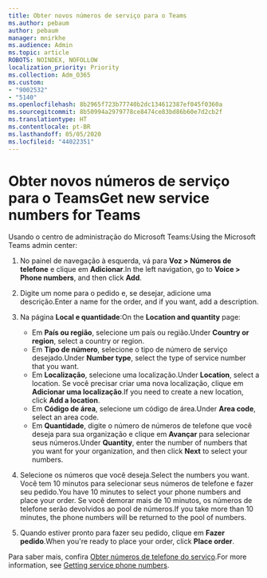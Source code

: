 ```yaml
---
title: Obter novos números de serviço para o Teams
ms.author: pebaum
author: pebaum
manager: mnirkhe
ms.audience: Admin
ms.topic: article
ROBOTS: NOINDEX, NOFOLLOW
localization_priority: Priority
ms.collection: Adm_O365
ms.custom:
- "9002532"
- "5140"
ms.openlocfilehash: 8b2965f723b77740b2dc134612387ef045f0360a
ms.sourcegitcommit: 8b50994a2979778ce8474ce83bd86b60e7d2cb2f
ms.translationtype: HT
ms.contentlocale: pt-BR
ms.lasthandoff: 05/05/2020
ms.locfileid: "44022351"
---
```

# <a name="get-new-service-numbers-for-teams"></a><span data-ttu-id="45d94-102">Obter novos números de serviço para o Teams</span><span class="sxs-lookup"><span data-stu-id="45d94-102">Get new service numbers for Teams</span></span>

<span data-ttu-id="45d94-103">Usando o centro de administração do Microsoft Teams:</span><span class="sxs-lookup"><span data-stu-id="45d94-103">Using the Microsoft Teams admin center:</span></span>

1. <span data-ttu-id="45d94-104">No painel de navegação à esquerda, vá para **Voz > Números de telefone** e clique em **Adicionar**.</span><span class="sxs-lookup"><span data-stu-id="45d94-104">In the left navigation, go to **Voice > Phone numbers**, and then click **Add**.</span></span>
2. <span data-ttu-id="45d94-105">Digite um nome para o pedido e, se desejar, adicione uma descrição.</span><span class="sxs-lookup"><span data-stu-id="45d94-105">Enter a name for the order, and if you want, add a description.</span></span>
3. <span data-ttu-id="45d94-106">Na página **Local e quantidade**:</span><span class="sxs-lookup"><span data-stu-id="45d94-106">On the **Location and quantity** page:</span></span>

    - <span data-ttu-id="45d94-107">Em **País ou região**, selecione um país ou região.</span><span class="sxs-lookup"><span data-stu-id="45d94-107">Under **Country or region**, select a country or region.</span></span>
    - <span data-ttu-id="45d94-108">Em **Tipo de número**, selecione o tipo de número de serviço desejado.</span><span class="sxs-lookup"><span data-stu-id="45d94-108">Under **Number type**, select the type of service number that you want.</span></span>
    - <span data-ttu-id="45d94-109">Em **Localização**, selecione uma localização.</span><span class="sxs-lookup"><span data-stu-id="45d94-109">Under **Location**, select a location.</span></span> <span data-ttu-id="45d94-110">Se você precisar criar uma nova localização, clique em **Adicionar uma localização**.</span><span class="sxs-lookup"><span data-stu-id="45d94-110">If you need to create a new location, click **Add a location**.</span></span>
    - <span data-ttu-id="45d94-111">Em **Código de área**, selecione um código de área.</span><span class="sxs-lookup"><span data-stu-id="45d94-111">Under **Area code**, select an area code.</span></span>
    - <span data-ttu-id="45d94-112">Em **Quantidade**, digite o número de números de telefone que você deseja para sua organização e clique em **Avançar** para selecionar seus números.</span><span class="sxs-lookup"><span data-stu-id="45d94-112">Under **Quantity**, enter the number of numbers that you want for your organization, and then click **Next** to select your numbers.</span></span>
    
4. <span data-ttu-id="45d94-113">Selecione os números que você deseja.</span><span class="sxs-lookup"><span data-stu-id="45d94-113">Select the numbers you want.</span></span> <span data-ttu-id="45d94-114">Você tem 10 minutos para selecionar seus números de telefone e fazer seu pedido.</span><span class="sxs-lookup"><span data-stu-id="45d94-114">You have 10 minutes to select your phone numbers and place your order.</span></span> <span data-ttu-id="45d94-115">Se você demorar mais de 10 minutos, os números de telefone serão devolvidos ao pool de números.</span><span class="sxs-lookup"><span data-stu-id="45d94-115">If you take more than 10 minutes, the phone numbers will be returned to the pool of numbers.</span></span>
5. <span data-ttu-id="45d94-116">Quando estiver pronto para fazer seu pedido, clique em **Fazer pedido**.</span><span class="sxs-lookup"><span data-stu-id="45d94-116">When you're ready to place your order, click **Place order**.</span></span>

<span data-ttu-id="45d94-117">Para saber mais, confira [Obter números de telefone do serviço](https://docs.microsoft.com/microsoftteams/getting-service-phone-numbers).</span><span class="sxs-lookup"><span data-stu-id="45d94-117">For more information, see [Getting service phone numbers](https://docs.microsoft.com/microsoftteams/getting-service-phone-numbers).</span></span>
